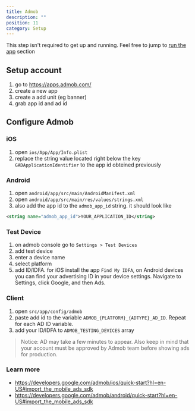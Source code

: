 ```yaml
---
title: Admob
description: ""
position: 11
category: Setup
---
```


<alert>

This step isn't required to get up and running. Feel free to jump to [run the app](/setup/run-app) section

</alert>

## Setup account

1. go to https://apps.admob.com/
2. create a new app
3. create a add unit (eg banner)
4. grab app id and ad id

## Configure Admob

### iOS

1. open `ios/App/App/Info.plist`
2. replace the string value located right below the key `GADApplicationIdentifier` to the app id obteined previously

### Android

1. open `android/app/src/main/AndroidManifest.xml`
2. open `android/app/src/main/res/values/strings.xml`
3. also add the app id to the `admob_app_id` string. it should look like

```xml
<string name="admob_app_id">YOUR_APPLICATION_ID</string>
```

### Test Device

1. on admob console go to `Settings > Test Devices`
2. add test device
3. enter a device name
4. select platform
5. add ID/IDFA. for iOS install the app `Find My IDFA`, on Android devices you can find your advertising ID in your device settings. Navigate to Settings, click Google, and then Ads.

### Client

1. open `src/app/config/admob`
2. paste add id to the variable `ADMOB_{PLATFORM}_{ADTYPE}_AD_ID`. Repeat for each AD ID variable.
3. add your ID/IDFA to `ADMOB_TESTING_DEVICES` array

> Notice: AD may take a few minutes to appear. Also keep in mind that your account must be approved by Admob team before showing ads for production.

### Learn more

- https://developers.google.com/admob/ios/quick-start?hl=en-US#import_the_mobile_ads_sdk
- https://developers.google.com/admob/android/quick-start?hl=en-US#import_the_mobile_ads_sdk
